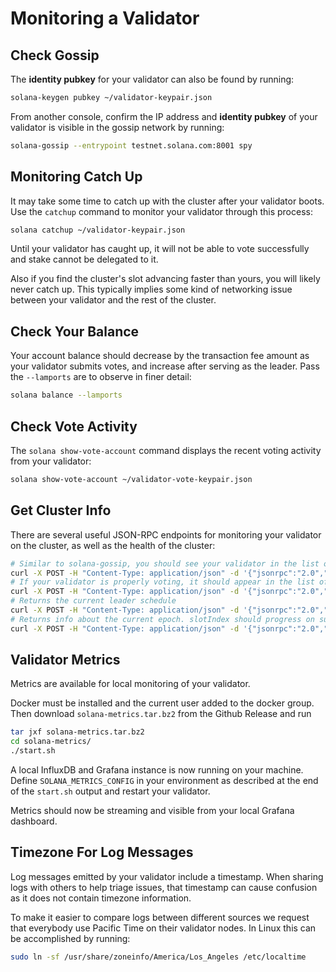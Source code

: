 # Monitoring a Validator

## Check Gossip

The **identity pubkey** for your validator can also be found by running:

```bash
solana-keygen pubkey ~/validator-keypair.json
```

From another console, confirm the IP address and **identity pubkey** of your validator is visible in the gossip network by running:

```bash
solana-gossip --entrypoint testnet.solana.com:8001 spy
```

## Monitoring Catch Up

It may take some time to catch up with the cluster after your validator boots.
Use the `catchup` command to monitor your validator through this process:

```bash
solana catchup ~/validator-keypair.json
```

Until your validator has caught up, it will not be able to vote successfully and
stake cannot be delegated to it.

Also if you find the cluster's slot advancing faster than yours, you will likely
never catch up. This typically implies some kind of networking issue between
your validator and the rest of the cluster.

## Check Your Balance

Your account balance should decrease by the transaction fee amount as your
validator submits votes, and increase after serving as the leader. Pass the
`--lamports` are to observe in finer detail:

```bash
solana balance --lamports
```

## Check Vote Activity

The `solana show-vote-account` command displays the recent voting activity from your validator:

```bash
solana show-vote-account ~/validator-vote-keypair.json
```

## Get Cluster Info

There are several useful JSON-RPC endpoints for monitoring your validator on the cluster, as well as the health of the cluster:

```bash
# Similar to solana-gossip, you should see your validator in the list of cluster nodes
curl -X POST -H "Content-Type: application/json" -d '{"jsonrpc":"2.0","id":1, "method":"getClusterNodes"}' http://testnet.solana.com:8899
# If your validator is properly voting, it should appear in the list of `current` vote accounts. If staked, `stake` should be > 0
curl -X POST -H "Content-Type: application/json" -d '{"jsonrpc":"2.0","id":1, "method":"getVoteAccounts"}' http://testnet.solana.com:8899
# Returns the current leader schedule
curl -X POST -H "Content-Type: application/json" -d '{"jsonrpc":"2.0","id":1, "method":"getLeaderSchedule"}' http://testnet.solana.com:8899
# Returns info about the current epoch. slotIndex should progress on subsequent calls.
curl -X POST -H "Content-Type: application/json" -d '{"jsonrpc":"2.0","id":1, "method":"getEpochInfo"}' http://testnet.solana.com:8899
```


## Validator Metrics

Metrics are available for local monitoring of your validator.

Docker must be installed and the current user added to the docker group. Then download `solana-metrics.tar.bz2` from the Github Release and run

```bash
tar jxf solana-metrics.tar.bz2
cd solana-metrics/
./start.sh
```

A local InfluxDB and Grafana instance is now running on your machine. Define `SOLANA_METRICS_CONFIG` in your environment as described at the end of the `start.sh` output and restart your validator.

Metrics should now be streaming and visible from your local Grafana dashboard.

## Timezone For Log Messages

Log messages emitted by your validator include a timestamp. When sharing logs with others to help triage issues, that timestamp can cause confusion as it does not contain timezone information.

To make it easier to compare logs between different sources we request that everybody use Pacific Time on their validator nodes. In Linux this can be accomplished by running:

```bash
sudo ln -sf /usr/share/zoneinfo/America/Los_Angeles /etc/localtime
```
